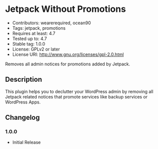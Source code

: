 # Jetpack Without Promotions #

* Contributors: wearerequired, ocean90
* Tags: jetpack, promotions
* Requires at least: 4.7
* Tested up to: 4.7
* Stable tag: 1.0.0
* License: GPLv2 or later
* License URI: http://www.gnu.org/licenses/gpl-2.0.html

Removes all admin notices for promotions added by Jetpack.

## Description ##

This plugin helps you to declutter your WordPress admin by removing all Jetpack related notices that promote services like backup services or WordPress Apps. 

## Changelog ##

### 1.0.0 ###
* Initial Release
